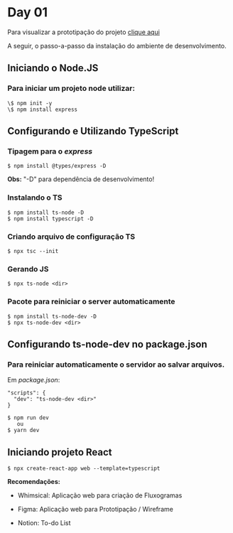 # Day 01
Para visualizar a prototipação do projeto [clique aqui](https://www.figma.com/file/9TlOcj6l7D05fZhU12xWT3/Ecoleta-(Booster)?node-id=0%3A1)

A seguir, o passo-a-passo da instalação do ambiente de desenvolvimento.

## Iniciando o Node.JS

### Para iniciar um projeto node utilizar:
```
\$ npm init -y 
\$ npm install express
```
## Configurando e Utilizando TypeScript

### Tipagem para o *express* 
```
$ npm install @types/express -D
```
**Obs:** "-D" para dependência de desenvolvimento!

### Instalando o TS
```
$ npm install ts-node -D 
$ npm install typescript -D
```
### Criando arquivo de configuração TS
```
$ npx tsc --init
```
### Gerando JS
```
$ npx ts-node <dir>
```
### Pacote para reiniciar o server automaticamente
```
$ npm install ts-node-dev -D 
$ npx ts-node-dev <dir>
```
## Configurando ts-node-dev no package.json
### Para reiniciar automaticamente o servidor ao salvar arquivos.
Em *package.json*:
```
"scripts": {
  "dev": "ts-node-dev <dir>"
}
```
```
$ npm run dev 
   ou
$ yarn dev 
```
## Iniciando projeto React
```
$ npx create-react-app web --template=typescript
```
**Recomendações:**
* Whimsical: Aplicação web para criação de Fluxogramas

* Figma: Aplicação web para Prototipação / Wireframe

* Notion: To-do List</li>


